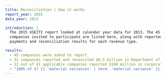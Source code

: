 ```yaml
---
title: Reconciliation | How it works
report_year: 2015
data_year: 2013

introduction: |
  The 2015 USEITI report looked at calendar year data for 2013. The 45
  companies invited to participate are listed here, along with reported
  payments and reconciliation results for each revenue type.

results:
  - 45 companies were asked to report
  - 31 companies reported and reconciled $8.5 billion in Department of the Interior revenue
  - 12 out of 41 applicable companies reported $190 million in corporate income taxes
  - "100% of 17 {{ 'material variances' | term: 'material variance' }} have been explained"
---
```

